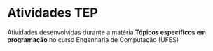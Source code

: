 # Atividades TEP
Atividades desenvolvidas durante a matéria **Tópicos especificos em programação** no curso Engenharia de Computação (UFES)
